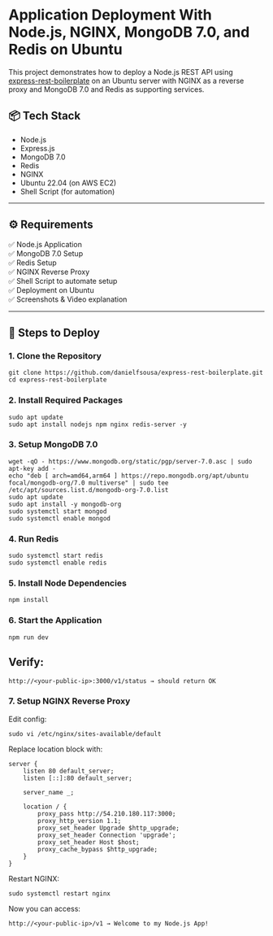 # Application Deployment With Node.js, NGINX, MongoDB 7.0, and Redis on Ubuntu

This project demonstrates how to deploy a Node.js REST API using [express-rest-boilerplate](https://github.com/danielfsousa/express-rest-boilerplate) on an Ubuntu server with NGINX as a reverse proxy and MongoDB 7.0 and Redis as supporting services.

## 📦 Tech Stack

- Node.js
- Express.js
- MongoDB 7.0
- Redis
- NGINX
- Ubuntu 22.04 (on AWS EC2)
- Shell Script (for automation)

---

## ⚙️ Requirements

✅ Node.js Application  
✅ MongoDB 7.0 Setup  
✅ Redis Setup  
✅ NGINX Reverse Proxy  
✅ Shell Script to automate setup  
✅ Deployment on Ubuntu  
✅ Screenshots & Video explanation  

---

## 🚀 Steps to Deploy

### 1. Clone the Repository

```
git clone https://github.com/danielfsousa/express-rest-boilerplate.git
cd express-rest-boilerplate
```

### 2. Install Required Packages
```
sudo apt update
sudo apt install nodejs npm nginx redis-server -y
```
### 3. Setup MongoDB 7.0
```
wget -qO - https://www.mongodb.org/static/pgp/server-7.0.asc | sudo apt-key add -
echo "deb [ arch=amd64,arm64 ] https://repo.mongodb.org/apt/ubuntu focal/mongodb-org/7.0 multiverse" | sudo tee /etc/apt/sources.list.d/mongodb-org-7.0.list
sudo apt update
sudo apt install -y mongodb-org
sudo systemctl start mongod
sudo systemctl enable mongod
```
### 4. Run Redis
```
sudo systemctl start redis
sudo systemctl enable redis
```

### 5. Install Node Dependencies
```
npm install
```

### 6. Start the Application
```
npm run dev
```

## Verify:
```
http://<your-public-ip>:3000/v1/status → should return OK
```
### 7. Setup NGINX Reverse Proxy
Edit config:
```
sudo vi /etc/nginx/sites-available/default
```
Replace location block with:
```
server {
    listen 80 default_server;
    listen [::]:80 default_server;

    server_name _;

    location / {
        proxy_pass http://54.210.180.117:3000;
        proxy_http_version 1.1;
        proxy_set_header Upgrade $http_upgrade;
        proxy_set_header Connection 'upgrade';
        proxy_set_header Host $host;
        proxy_cache_bypass $http_upgrade;
    }
}
```
Restart NGINX:
```
sudo systemctl restart nginx
```
Now you can access:
```
http://<your-public-ip>/v1 → Welcome to my Node.js App!
```
